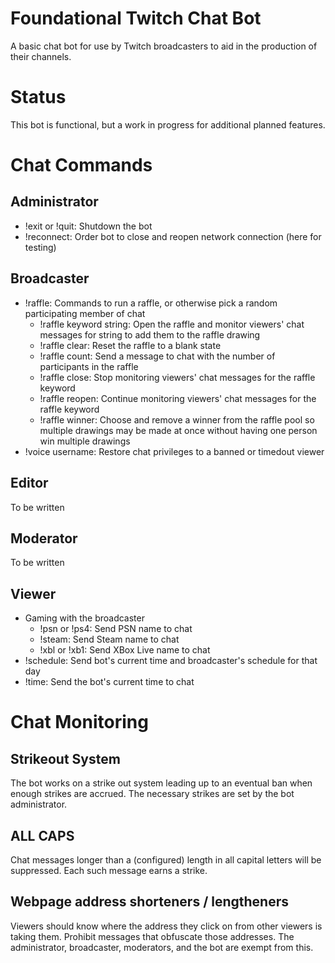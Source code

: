 Foundational Twitch Chat Bot
======

A basic chat bot for use by Twitch broadcasters to aid in the production of their channels.

# Status
This bot is functional, but a work in progress for additional planned features.

# Chat Commands
## Administrator
* !exit or !quit: Shutdown the bot
* !reconnect: Order bot to close and reopen network connection (here for testing)

## Broadcaster
* !raffle: Commands to run a raffle, or otherwise pick a random participating member of chat
	* !raffle keyword string: Open the raffle and monitor viewers' chat messages for string to add them to the raffle drawing
	* !raffle clear: Reset the raffle to a blank state
	* !raffle count: Send a message to chat with the number of participants in the raffle
	* !raffle close: Stop monitoring viewers' chat messages for the raffle keyword
	* !raffle reopen: Continue monitoring viewers' chat messages for the raffle keyword
	* !raffle winner: Choose and remove a winner from the raffle pool so multiple drawings may be made at once without having one person win multiple drawings
* !voice username: Restore chat privileges to a banned or timedout viewer

## Editor
To be written

## Moderator
To be written

## Viewer
* Gaming with the broadcaster
	* !psn or !ps4: Send PSN name to chat
	* !steam: Send Steam name to chat
	* !xbl or !xb1: Send XBox Live name to chat
* !schedule: Send bot's current time and broadcaster's schedule for that day
* !time: Send the bot's current time to chat

# Chat Monitoring
## Strikeout System
The bot works on a strike out system leading up to an eventual ban when enough strikes are accrued. The necessary strikes are set by the bot administrator.
## ALL CAPS
Chat messages longer than a (configured) length in all capital letters will be suppressed. Each such message earns a strike.
## Webpage address shorteners / lengtheners
Viewers should know where the address they click on from other viewers is taking them. Prohibit messages that obfuscate those addresses. The administrator, broadcaster, moderators, and the bot are exempt from this.
